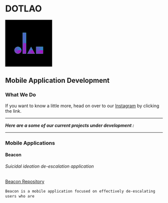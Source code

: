 # DOTLAO                                            
<img src="/img/logoStandaloneInBlack.png" alt="logo"
        title="Dotlao logo" width="150" height="150" />
## Mobile Application Development

### What We Do

If you want to know a little more, head on over to our [Instagram](https://www.instagram.com/dotlao/) by clicking the link.

___ 
***Here are a some of our current projects under development :***
___

### Mobile Applications

#### Beacon
###### Suicidal ideation de-escalation application
[Beacon Repository](https://github.com/dotlao/beacon)

    Beacon is a mobile application focused on effectively de-escalating users who are 
